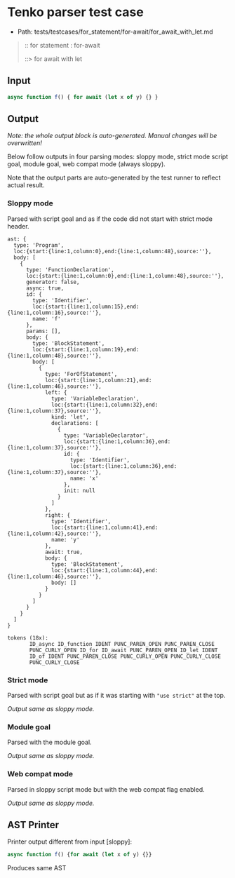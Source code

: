 # Tenko parser test case

- Path: tests/testcases/for_statement/for-await/for_await_with_let.md

> :: for statement : for-await
>
> ::> for await with let

## Input

`````js
async function f() { for await (let x of y) {} }
`````

## Output

_Note: the whole output block is auto-generated. Manual changes will be overwritten!_

Below follow outputs in four parsing modes: sloppy mode, strict mode script goal, module goal, web compat mode (always sloppy).

Note that the output parts are auto-generated by the test runner to reflect actual result.

### Sloppy mode

Parsed with script goal and as if the code did not start with strict mode header.

`````
ast: {
  type: 'Program',
  loc:{start:{line:1,column:0},end:{line:1,column:48},source:''},
  body: [
    {
      type: 'FunctionDeclaration',
      loc:{start:{line:1,column:0},end:{line:1,column:48},source:''},
      generator: false,
      async: true,
      id: {
        type: 'Identifier',
        loc:{start:{line:1,column:15},end:{line:1,column:16},source:''},
        name: 'f'
      },
      params: [],
      body: {
        type: 'BlockStatement',
        loc:{start:{line:1,column:19},end:{line:1,column:48},source:''},
        body: [
          {
            type: 'ForOfStatement',
            loc:{start:{line:1,column:21},end:{line:1,column:46},source:''},
            left: {
              type: 'VariableDeclaration',
              loc:{start:{line:1,column:32},end:{line:1,column:37},source:''},
              kind: 'let',
              declarations: [
                {
                  type: 'VariableDeclarator',
                  loc:{start:{line:1,column:36},end:{line:1,column:37},source:''},
                  id: {
                    type: 'Identifier',
                    loc:{start:{line:1,column:36},end:{line:1,column:37},source:''},
                    name: 'x'
                  },
                  init: null
                }
              ]
            },
            right: {
              type: 'Identifier',
              loc:{start:{line:1,column:41},end:{line:1,column:42},source:''},
              name: 'y'
            },
            await: true,
            body: {
              type: 'BlockStatement',
              loc:{start:{line:1,column:44},end:{line:1,column:46},source:''},
              body: []
            }
          }
        ]
      }
    }
  ]
}

tokens (18x):
       ID_async ID_function IDENT PUNC_PAREN_OPEN PUNC_PAREN_CLOSE
       PUNC_CURLY_OPEN ID_for ID_await PUNC_PAREN_OPEN ID_let IDENT
       ID_of IDENT PUNC_PAREN_CLOSE PUNC_CURLY_OPEN PUNC_CURLY_CLOSE
       PUNC_CURLY_CLOSE
`````

### Strict mode

Parsed with script goal but as if it was starting with `"use strict"` at the top.

_Output same as sloppy mode._

### Module goal

Parsed with the module goal.

_Output same as sloppy mode._

### Web compat mode

Parsed in sloppy script mode but with the web compat flag enabled.

_Output same as sloppy mode._

## AST Printer

Printer output different from input [sloppy]:

````js
async function f() {for await (let x of y) {}}
````

Produces same AST
